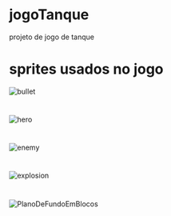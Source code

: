 # jogoTanque
projeto de jogo de tanque

# sprites usados no jogo

![bullet](https://github.com/gabrielkhodor/jogoTanque/assets/44448751/ffd171c6-7d3d-4827-8bb5-cee8604ddd8d)
#
![hero](https://github.com/gabrielkhodor/jogoTanque/assets/44448751/5ee873b1-8fa2-4171-8f20-e6f250192bc2)
#
![enemy](https://github.com/gabrielkhodor/jogoTanque/assets/44448751/0e6bef4a-85d7-4b9d-8225-ed9c2ffb066d)
#
![explosion](https://github.com/gabrielkhodor/jogoTanque/assets/44448751/7e1d82b5-4194-4675-8ad4-a273e207a1fc)
#
![PlanoDeFundoEmBlocos](https://github.com/gabrielkhodor/jogoTanque/assets/44448751/178108f4-ba93-4e9e-a17e-35bfb21fed66)
#





